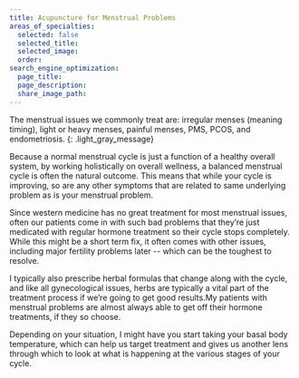 ```yaml
---
title: Acupuncture for Menstrual Problems
areas_of_specialties:
  selected: false
  selected_title:
  selected_image:
  order:
search_engine_optimization:
  page_title:
  page_description:
  share_image_path:
---
```


The menstrual issues we commonly treat are: irregular menses (meaning timing), light or heavy menses, painful menses, PMS, PCOS, and endometriosis.
{: .light_gray_message}

Because a normal menstrual cycle is just a function of a healthy overall system, by working holistically on overall wellness, a balanced menstrual cycle is often the natural outcome. This means that while your cycle is improving, so are any other symptoms that are related to same underlying problem as is your menstrual problem.

Since western medicine has no great treatment for most menstrual issues, often our patients come in with such bad problems that they’re just medicated with regular hormone treatment so their cycle stops completely. While this might be a short term fix, it often comes with other issues, including major fertility problems later -- which can be the toughest to resolve.

I typically also prescribe herbal formulas that change along with the cycle, and like all gynecological issues, herbs are typically a vital part of the treatment process if we’re going to get good results.My patients with menstrual problems are almost always able to get off their hormone treatments, if they so choose.

Depending on your situation, I might have you start taking your basal body temperature, which can help us target treatment and gives us another lens through which to look at what is happening at the various stages of your cycle.

&nbsp;

&nbsp;

&nbsp;